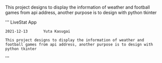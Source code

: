 This project designs to display the information of weather and football games from api address, another purpose is to design with python tkinter


'''
    LiveStat App

    2021-12-13       Yuta Kasugai       
    
    This project designs to display the information of weather and football games from api address, another purpose is to design with python tkinter

'''

